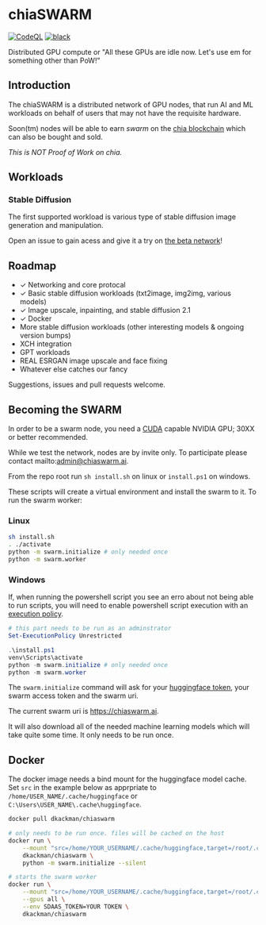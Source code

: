 # chiaSWARM

[![CodeQL](https://github.com/dkackman/chiaSWARM/actions/workflows/codeql.yml/badge.svg)](https://github.com/dkackman/chiaSWARM/actions/workflows/codeql.yml)
[![black](https://img.shields.io/badge/code%20style-black-000000.svg)](https://github.com/psf/black)

Distributed GPU compute or "All these GPUs are idle now. Let's use em for something other than PoW!"

## Introduction

The chiaSWARM is a distributed network of GPU nodes, that run AI and ML workloads on behalf of users that may not have the requisite hardware.

Soon(tm) nodes will be able to earn _swarm_ on the [chia blockchain](https://www.chia.net/) which can also be bought and sold.

_This is NOT Proof of Work on chia._

## Workloads

### Stable Diffusion

The first supported workload is various type of stable diffusion image generation and manipulation.

Open an issue to gain acess and give it a try on [the beta network](https://chiaswarm.ai/)!

## Roadmap

- &check; Networking and core protocal
- &check; Basic stable diffusion workloads (txt2image, img2img, various models)
- &check; Image upscale, inpainting, and stable diffusion 2.1
- &check; Docker
- More stable diffusion workloads (other interesting models & ongoing version bumps)
- XCH integration
- GPT workloads
- REAL ESRGAN image upscale and face fixing
- Whatever else catches our fancy

Suggestions, issues and pull requests welcome.

## Becoming the SWARM

In order to be a swarm node, you need a [CUDA](https://nvidia.custhelp.com/app/answers/detail/a_id/2132/~/what-is-cuda%3F) capable NVIDIA GPU; 30XX or better recommended.

While we test the network, nodes are by invite only. To participate please contact mailto:admin@chiaswarm.ai.

From the repo root run `sh install.sh` on linux or `install.ps1` on windows.

These scripts will create a virtual environment and install the swarm to it. To run the swarm worker:

### Linux

```bash
sh install.sh
. ./activate
python -m swarm.initialize # only needed once
python -m swarm.worker
```

### Windows

If, when running the powershell script you see an erro about not being able to run scripts, you will need to enable powershell script execution with an [execution policy](https://learn.microsoft.com/en-us/powershell/module/microsoft.powershell.core/about/about_execution_policies?view=powershell-7.3).

```powershell
# this part needs to be run as an adminstrator
Set-ExecutionPolicy Unrestricted
```

```powershell
.\install.ps1
venv\Scripts\activate
python -m swarm.initialize # only needed once
python -m swarm.worker
```

The `swarm.initialize` command will ask for your [huggingface token](https://huggingface.co/docs/hub/security-tokens), your swarm access token and the swarm uri.

The current swarm uri is <https://chiaswarm.ai>.

It will also download all of the needed machine learning models which will take quite some time. It only needs to be run once.

## Docker

The docker image needs a bind mount for the huggingface model cache. Set `src` in the example below as apprpriate to `/home/USER_NAME/.cache/huggingface` or `C:\Users\USER_NAME\.cache\huggingface`.

```bash
docker pull dkackman/chiaswarm

# only needs to be run once. files will be cached on the host
docker run \
    --mount "src=/home/YOUR_USERNAME/.cache/huggingface,target=/root/.cache/huggingface/" \
    dkackman/chiaswarm \
    python -m swarm.initialize --silent

# starts the swarm worker 
docker run \
    --mount "src=/home/YOUR_USERNAME/.cache/huggingface,target=/root/.cache/huggingface/" \
    --gpus all \
    --env SDAAS_TOKEN=YOUR TOKEN \
    dkackman/chiaswarm
```
